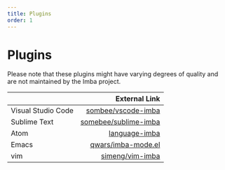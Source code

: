 ```yaml
---
title: Plugins
order: 1
---
```


# Plugins

Please note that these plugins might have varying degrees of quality and are not maintained by the Imba project.

|  | External Link |
| :--- | ---: |
| Visual Studio Code | [sombee/vscode-imba](http://github.com/somebee/vscode-imba) |
| Sublime Text | [somebee/sublime-imba](https://github.com/somebee/sublime-imba) |
| Atom | [language-imba](https://atom.io/packages/language-imba) |
| Emacs | [qwars/imba-mode.el](https://github.com/qwars/imba-mode.el) |
| vim | [simeng/vim-imba](https://gitspeak.com/simeng/vim-imba.) |
